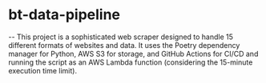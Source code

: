 ﻿# bt-data-pipeline
--
This project is a sophisticated web scraper designed to handle 15 different formats of websites and data. It uses the Poetry dependency manager for Python, AWS S3 for storage, and GitHub Actions for CI/CD and running the script as an AWS Lambda function (considering the 15-minute execution time limit).
